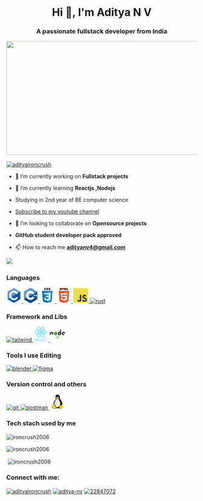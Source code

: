 <h1 align="center">Hi 👋, I'm Aditya N V</h1>
<h3 align="center">A passionate fullstack developer from India</h3>
<div align="center">
  <img src="https://media.giphy.com/media/dWesBcTLavkZuG35MI/giphy.gif" width="600" height="300"/>
</div>
<p align="left"> <a href="https://twitter.com/adityaironcrush" target="blank"><img src="https://img.shields.io/twitter/follow/adityaironcrush?logo=twitter&style=for-the-badge" alt="adityaironcrush" /></a> </p>

- 🔭 I’m currently working on **Fullstack projects**

- 🌱 I’m currently learning **Reactjs ,Nodejs**

- Studying in 2nd year of  BE computer science  

- <a href="https://youtube.com/@adityacodes06" >Subscribe to my youtube channel</a>

- 👯 I’m looking to collaborate on **Opensource projects**

- **GitHub student developer pack approved**

- 📫 How to reach me **adityanv4@gmail.com**

<div id="header" align="left">
  <img src="https://media.giphy.com/media/M9gbBd9nbDrOTu1Mqx/giphy.gif" width="100"/>
</div>


<h3 align="left">Languages</h3>
 </a> <a href="https://www.cprogramming.com/" target="_blank" rel="noreferrer"> <img src="https://raw.githubusercontent.com/devicons/devicon/master/icons/c/c-original.svg" alt="c" width="40" height="40"/> </a> <a href="https://www.w3schools.com/cpp/" target="_blank" rel="noreferrer"> <img src="https://raw.githubusercontent.com/devicons/devicon/master/icons/cplusplus/cplusplus-original.svg" alt="cplusplus" width="40" height="40"/> </a> <a href="https://www.w3schools.com/css/" target="_blank" rel="noreferrer"> <img src="https://raw.githubusercontent.com/devicons/devicon/master/icons/css3/css3-original-wordmark.svg" alt="css3" width="40" height="40"/> </a>  <a href="https://www.w3.org/html/" target="_blank" rel="noreferrer"> <img src="https://raw.githubusercontent.com/devicons/devicon/master/icons/html5/html5-original-wordmark.svg" alt="html5" width="40" height="40"/> </a> <a href="https://developer.mozilla.org/en-US/docs/Web/JavaScript" target="_blank" rel="noreferrer"> <img src="https://raw.githubusercontent.com/devicons/devicon/master/icons/javascript/javascript-original.svg" alt="javascript" width="40" height="40"/> </a>   <a href="https://www.rust-lang.org" target="_blank" rel="noreferrer"> <img src="https://img.shields.io/badge/Rust-000000?style=for-the-badge&logo=rust&logoColor=white" alt="rust" width="40" height="40"/> </a> </p>
<h3>Framework and Libs</h3>
<a href="https://tailwindcss.com/" target="_blank" rel="noreferrer"> <img src="https://www.vectorlogo.zone/logos/tailwindcss/tailwindcss-icon.svg" alt="tailwind" width="40" height="40"/> </a> 
<a href="https://reactjs.org/" target="_blank" rel="noreferrer"> <img src="https://raw.githubusercontent.com/devicons/devicon/master/icons/react/react-original-wordmark.svg" alt="react" width="40" height="40"/> </a>
<a href="https://nodejs.org" target="_blank" rel="noreferrer"> <img src="https://raw.githubusercontent.com/devicons/devicon/master/icons/nodejs/nodejs-original-wordmark.svg" alt="nodejs" width="40" height="40"/> </a> 
<h3>Tools I use Editing</h3>
<p align="left"> <a href="https://www.blender.org/" target="_blank" rel="noreferrer"> <img src="https://download.blender.org/branding/community/blender_community_badge_white.svg" alt="blender" width="40" height="40"/> </a>
<a href="https://www.figma.com/" target="_blank" rel="noreferrer"> <img src="https://www.vectorlogo.zone/logos/figma/figma-icon.svg" alt="figma" width="40" height="40"/> </a>
<h3>Version control and others</h3>
  <a href="https://git-scm.com/" target="_blank" rel="noreferrer"> <img src="https://www.vectorlogo.zone/logos/git-scm/git-scm-icon.svg" alt="git" width="40" height="40"/>
    <a href="https://postman.com" target="_blank" rel="noreferrer"> <img src="https://www.vectorlogo.zone/logos/getpostman/getpostman-icon.svg" alt="postman" width="40" height="40"/> </a>
  <a href="https://www.linux.org/" target="_blank" rel="noreferrer"> <img src="https://raw.githubusercontent.com/devicons/devicon/master/icons/linux/linux-original.svg" alt="linux" width="40" height="40"/> </a> 
<h3>Tech stach used by me</h3>
<p><img align="center" src="https://github-readme-stats.vercel.app/api/top-langs?username=Aditya-NV-06&show_icons=true&locale=en&layout=compact" alt="ironcrush2006" /></p>


<p><img align="center" src="https://github-readme-streak-stats.herokuapp.com/?user=Aditya-NV-06&theme=dark" alt="ironcrush2006" /></p>



<p>&nbsp;<img align="center" src="https://github-readme-stats.vercel.app/api?username=Aditya-NV-06&show_icons=true&locale=en" alt="ironcrush2006" /></p>


<h3 align="left">Connect with me:</h3>
<p align="left">
<a href="https://twitter.com/adityaironcrush" target="blank"><img align="center" src="https://raw.githubusercontent.com/rahuldkjain/github-profile-readme-generator/master/src/images/icons/Social/twitter.svg" alt="adityaironcrush" height="30" width="40" /></a>
<a href="https://linkedin.com/in/aditya-nv" target="blank"><img align="center" src="https://raw.githubusercontent.com/rahuldkjain/github-profile-readme-generator/master/src/images/icons/Social/linked-in-alt.svg" alt="aditya-nv" height="30" width="40" /></a>
<a href="https://stackoverflow.com/users/22847072" target="blank"><img align="center" src="https://raw.githubusercontent.com/rahuldkjain/github-profile-readme-generator/master/src/images/icons/Social/stack-overflow.svg" alt="22847072" height="30" width="40" /></a>
</p>
